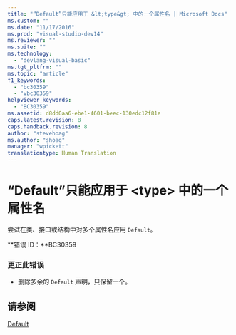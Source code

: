 ```yaml
---
title: "“Default”只能应用于 &lt;type&gt; 中的一个属性名 | Microsoft Docs"
ms.custom: ""
ms.date: "11/17/2016"
ms.prod: "visual-studio-dev14"
ms.reviewer: ""
ms.suite: ""
ms.technology: 
  - "devlang-visual-basic"
ms.tgt_pltfrm: ""
ms.topic: "article"
f1_keywords: 
  - "bc30359"
  - "vbc30359"
helpviewer_keywords: 
  - "BC30359"
ms.assetid: d8dd0aa6-ebe1-4601-beec-130edc12f81e
caps.latest.revision: 8
caps.handback.revision: 8
author: "stevehoag"
ms.author: "shoag"
manager: "wpickett"
translationtype: Human Translation
---
```

# “Default”只能应用于 &lt;type&gt; 中的一个属性名
尝试在类、接口或结构中对多个属性名应用 `Default`。  
  
 **错误 ID：**BC30359  
  
### 更正此错误  
  
-   删除多余的 `Default` 声明，只保留一个。  
  
## 请参阅  
 [Default](../../visual-basic/language-reference/modifiers/default.md)